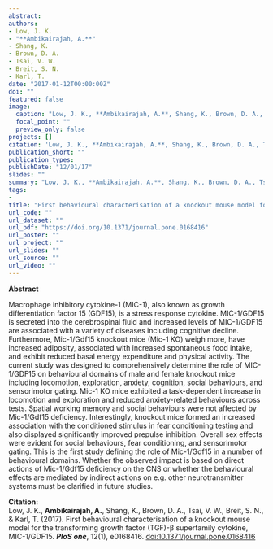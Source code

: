 ```yaml
---
abstract: 
authors:
- Low, J. K.
- "**Ambikairajah, A.**"
- Shang, K.
- Brown, D. A.
- Tsai, V. W.
- Breit, S. N.
- Karl, T.
date: "2017-01-12T00:00:00Z"
doi: ""
featured: false
image:
  caption: "Low, J. K., **Ambikairajah, A.**, Shang, K., Brown, D. A., Tsai, V. W., Breit, S. N., & Karl, T. (2017). First behavioural characterisation of a knockout mouse model for the transforming growth factor (TGF)-β superfamily cytokine, MIC-1/GDF15. ***PloS one***, 12(1), e0168416. [doi:10.1371/journal.pone.0168416](https://doi.org/10.1371/journal.pone.0168416)"
  focal_point: ""
  preview_only: false
projects: []
citation: 'Low, J. K., **Ambikairajah, A.**, Shang, K., Brown, D. A., Tsai, V. W., Breit, S. N., & Karl, T. (2017). First behavioural characterisation of a knockout mouse model for the transforming growth factor (TGF)-β superfamily cytokine, MIC-1/GDF15. ***PloS one***, 12(1), e0168416. [doi:10.1371/journal.pone.0168416](https://doi.org/10.1371/journal.pone.0168416)'
publication_short: ""
publication_types:
publishDate: "12/01/17"
slides: ""
summary: "Low, J. K., **Ambikairajah, A.**, Shang, K., Brown, D. A., Tsai, V. W., Breit, S. N., & Karl, T. (2017). First behavioural characterisation of a knockout mouse model for the transforming growth factor (TGF)-β superfamily cytokine, MIC-1/GDF15. ***PloS one***, 12(1), e0168416. [doi:10.1371/journal.pone.0168416](https://doi.org/10.1371/journal.pone.0168416)"
tags:
- 
title: "First behavioural characterisation of a knockout mouse model for the transforming growth factor (TGF)-β superfamily cytokine, MIC-1/GDF15"
url_code: ""
url_dataset: ""
url_pdf: "https://doi.org/10.1371/journal.pone.0168416"
url_poster: ""
url_project: ""
url_slides: ""
url_source: ""
url_video: ""
---
```

**Abstract**   

Macrophage inhibitory cytokine-1 (MIC-1), also known as growth differentiation factor 15 (GDF15), is a stress response cytokine. MIC-1/GDF15 is secreted into the cerebrospinal fluid and increased levels of MIC-1/GDF15 are associated with a variety of diseases including cognitive decline. Furthermore, Mic-1/Gdf15 knockout mice (Mic-1 KO) weigh more, have increased adiposity, associated with increased spontaneous food intake, and exhibit reduced basal energy expenditure and physical activity. The current study was designed to comprehensively determine the role of MIC-1/GDF15 on behavioural domains of male and female knockout mice including locomotion, exploration, anxiety, cognition, social behaviours, and sensorimotor gating. Mic-1 KO mice exhibited a task-dependent increase in locomotion and exploration and reduced anxiety-related behaviours across tests. Spatial working memory and social behaviours were not affected by Mic-1/Gdf15 deficiency. Interestingly, knockout mice formed an increased association with the conditioned stimulus in fear conditioning testing and also displayed significantly improved prepulse inhibition. Overall sex effects were evident for social behaviours, fear conditioning, and sensorimotor gating. This is the first study defining the role of Mic-1/Gdf15 in a number of behavioural domains. Whether the observed impact is based on direct actions of Mic-1/Gdf15 deficiency on the CNS or whether the behavioural effects are mediated by indirect actions on e.g. other neurotransmitter systems must be clarified in future studies.    

**Citation:**    
Low, J. K., **Ambikairajah, A.**, Shang, K., Brown, D. A., Tsai, V. W., Breit, S. N., & Karl, T. (2017). First behavioural characterisation of a knockout mouse model for the transforming growth factor (TGF)-β superfamily cytokine, MIC-1/GDF15. ***PloS one***, 12(1), e0168416. [doi:10.1371/journal.pone.0168416](https://doi.org/10.1371/journal.pone.0168416)